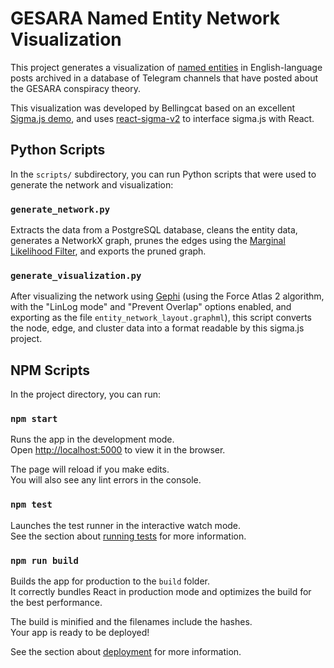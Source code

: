 # GESARA Named Entity Network Visualization

This project generates a visualization of [named entities](https://spacy.io/usage/linguistic-features#named-entities) in English-language posts archived in a database of Telegram channels that have posted about the GESARA conspiracy theory.

This visualization was developed by Bellingcat based on an excellent [Sigma.js demo](https://github.com/jacomyal/sigma.js/tree/main/demo), and uses [react-sigma-v2](https://github.com/sim51/react-sigma-v2) to interface sigma.js with React.

## Python Scripts

In the `scripts/` subdirectory, you can run Python scripts that were used to generate the network and visualization:

### `generate_network.py`

Extracts the data from a PostgreSQL database, cleans the entity data, generates a NetworkX graph, prunes the edges using the [Marginal Likelihood Filter](https://github.com/naviddianati/GraphPruning), and exports the pruned graph.

### `generate_visualization.py`

After visualizing the network using [Gephi](https://gephi.org/) (using the Force Atlas 2 algorithm, with the "LinLog mode" and "Prevent Overlap" options enabled, and exporting as the file `entity_network_layout.graphml`), this script converts the node, edge, and cluster data into a format readable by this sigma.js project.

## NPM Scripts

In the project directory, you can run:

### `npm start`

Runs the app in the development mode.\
Open [http://localhost:5000](http://localhost:5000) to view it in the browser.

The page will reload if you make edits.\
You will also see any lint errors in the console.

### `npm test`

Launches the test runner in the interactive watch mode.\
See the section about [running tests](https://facebook.github.io/create-react-app/docs/running-tests) for more information.

### `npm run build`

Builds the app for production to the `build` folder.\
It correctly bundles React in production mode and optimizes the build for the best performance.

The build is minified and the filenames include the hashes.\
Your app is ready to be deployed!

See the section about [deployment](https://facebook.github.io/create-react-app/docs/deployment) for more information.
